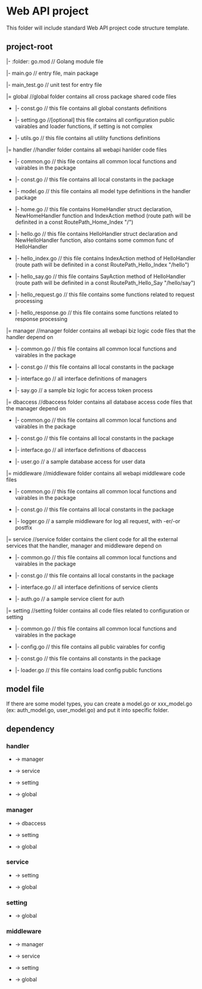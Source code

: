 # Web API project

This folder will include standard Web API project code structure template.

## project-root

|- :folder: go.mod // Golang module file

|- main.go // entry file, main package

|- main_test.go // unit test for entry file

|= global //global folder contains all cross package shared code files

- |- const.go // this file contains all global constants definitions

- |- setting.go //[optional] this file contains all configuration public vairables and loader functions, if setting is not complex

- |- utils.go // this file contains all utility functions definitions

|= handler //handler folder contains all webapi hanlder code files

- |- common.go // this file contains all common local functions and vairables in the package

- |- const.go // this file contains all local constants in the package

- |- model.go // this file contains all model type definitions in the handler package

- |- home.go // this file contains HomeHandler struct declaration, NewHomeHandler function and IndexAction method (route path will be definited in a const RoutePath_Home_Index "/")

- |- hello.go // this file contains HelloHandler struct declaration and NewHelloHandler function, also contains some common func of HelloHandler

- |- hello_index.go // this file contains IndexAction method of HelloHandler (route path will be definited in a const RoutePath_Hello_Index "/hello")

- |- hello_say.go // this file contains SayAction method of HelloHandler (route path will be definited in a const RoutePath_Hello_Say "/hello/say")

- |- hello_request.go // this file contains some functions related to request processing

- |- hello_response.go // this file contains some functions related to response processing

|= manager //manager folder contains all webapi biz logic code files that the handler depend on

- |- common.go // this file contains all common local functions and vairables in the package

- |- const.go // this file contains all local constants in the package

- |- interface.go // all interface definitions of managers

- |- say.go // a sample biz logic for access token process

|= dbaccess //dbaccess folder contains all database access code files that the manager depend on

- |- common.go // this file contains all common local functions and vairables in the package

- |- const.go // this file contains all local constants in the package

- |- interface.go // all interface definitions of dbaccess

- |- user.go // a sample database access for user data

|= middleware //middleware folder contains all webapi middleware code files

- |- common.go // this file contains all common local functions and vairables in the package

- |- const.go // this file contains all local constants in the package

- |- logger.go // a sample middleware for log all request, with -er/-or postfix

|= service //service folder contains the client code for all the external services that the handler, manager and middleware depend on

- |- common.go // this file contains all common local functions and vairables in the package

- |- const.go // this file contains all local constants in the package

- |- interface.go // all interface definitions of service clients

- |- auth.go // a sample service client for auth

|= setting //setting folder contains all code files related to configuration or setting

- |- common.go // this file contains all common local functions and vairables in the package

- |- config.go // this file contains all public vairables for config

- |- const.go // this file contains all constants in the package

- |- loader.go // this file contains load config public functions

## model file

If there are some model types, you can create a model.go or xxx_model.go (ex: auth_model.go, user_model.go) and put it into specific folder.

## dependency

### handler

- -> manager

- -> service

- -> setting

- -> global

### manager

- -> dbaccess

- -> setting

- -> global

### service

- -> setting

- -> global

### setting

- -> global

### middleware

- -> manager

- -> service

- -> setting

- -> global
